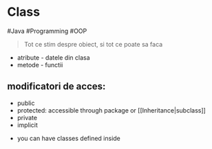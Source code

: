 # Class
#Java #Programming #OOP 
 > Tot ce stim despre obiect, si tot ce poate sa faca
- atribute - datele din clasa
- metode - functii

## modificatori de acces:
- public
- protected: accessible through package or [[Inheritance|subclass]]
- private
- implicit

 * you can have classes defined inside
